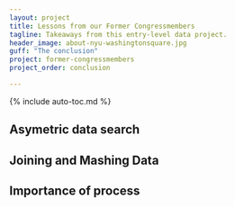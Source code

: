 ```yaml
---
layout: project
title: Lessons from our Former Congressmembers
tagline: Takeaways from this entry-level data project.
header_image: about-nyu-washingtonsquare.jpg
guff: "The conclusion"
project: former-congressmembers
project_order: conclusion

---
```


{% include auto-toc.md %}

## Asymetric data search
## Joining and Mashing Data
## Importance of process
